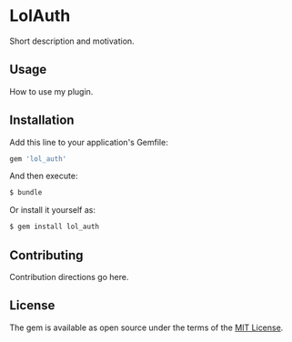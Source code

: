 # LolAuth
Short description and motivation.

## Usage
How to use my plugin.

## Installation
Add this line to your application's Gemfile:

```ruby
gem 'lol_auth'
```

And then execute:
```bash
$ bundle
```

Or install it yourself as:
```bash
$ gem install lol_auth
```

## Contributing
Contribution directions go here.

## License
The gem is available as open source under the terms of the [MIT License](http://opensource.org/licenses/MIT).
